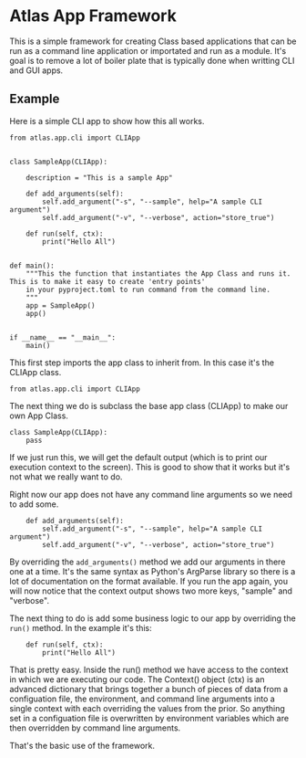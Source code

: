 # Atlas App Framework

This is a simple framework for creating Class based applications that can be run as a command line application or importated and run as a module. It's goal is to remove a lot of boiler plate that is typically done when writting CLI and GUI apps.

## Example

Here is a simple CLI app to show how this all works.

```
from atlas.app.cli import CLIApp


class SampleApp(CLIApp):

    description = "This is a sample App"

    def add_arguments(self):
        self.add_argument("-s", "--sample", help="A sample CLI argument")
        self.add_argument("-v", "--verbose", action="store_true")

    def run(self, ctx):
        print("Hello All")


def main():
    """This the function that instantiates the App Class and runs it.  This is to make it easy to create 'entry points'
    in your pyproject.toml to run command from the command line.
    """
    app = SampleApp()
    app()


if __name__ == "__main__":
    main()
```

This first step imports the app class to inherit from. In this case it's the CLIApp class.

```
from atlas.app.cli import CLIApp
```

The next thing we do is subclass the base app class (CLIApp) to make our own App Class.

```
class SampleApp(CLIApp):
    pass
```

If we just run this, we will get the default output (which is to print our execution context to the screen). This is good to show that it works but it's not what we really want to do.

Right now our app does not have any command line arguments so we need to add some.

```
    def add_arguments(self):
        self.add_argument("-s", "--sample", help="A sample CLI argument")
        self.add_argument("-v", "--verbose", action="store_true")
```

By overriding the `add_arguments()` method we add our arguments in there one at a time. It's the same syntax as Python's ArgParse library so there is a lot of documentation on the format available. If you run the app again, you will now notice that the context output shows two more keys, "sample" and "verbose".

The next thing to do is add some business logic to our app by overriding the `run()` method. In the example it's this:

```
    def run(self, ctx):
        print("Hello All")
```

That is pretty easy. Inside the run() method we have access to the context in which we are executing our code. The Context() object (ctx) is an advanced dictionary that brings together a bunch of pieces of data from a configuation file, the environment, and command line arguments into a single context with each overriding the values from the prior. So anything set in a configuation file is overwritten by environment variables which are then overridden by command line arguments.

That's the basic use of the framework.
